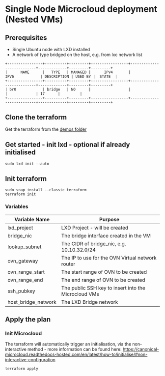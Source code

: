 # Single Node Microcloud deployment (Nested VMs)

## Prerequisites

- Single Ubuntu node with LXD installed
- A network of type bridged on the host, e.g. from lxc network list
```
+----------------+----------+---------+-----------------+---------------------------+-------------+---------+---------+
|      NAME      |   TYPE   | MANAGED |      IPV4       |           IPV6            | DESCRIPTION | USED BY |  STATE  |
+----------------+----------+---------+-----------------+---------------------------+-------------+---------+---------+
| br0            | bridge   | NO      |                 |                           |             | 17      |         |
+----------------+----------+---------+-----------------+---------------------------+-------------+---------+---------+
```

## Clone the terraform

Get the terraform from the [demos folder](../../demos/microcloud-deploy)

## Get started - init lxd - optional if already initialised

```
sudo lxd init --auto
```

## Init terraform

```
sudo snap install --classic terraform
terraform init
```

### Variables

| Variable Name            | Purpose                                               |
| ------------------------ | ----------------------------------------------------- |
| lxd_project              | LXD Project - will be created                         |
| bridge_nic               | The bridge interface created in the VM                |
| lookup_subnet            | The CIDR of bridge_nic, e.g. 10.10.32.0/24            |
| ovn_gateway              | The IP to use for the OVN Virtual network router      |
| ovn_range_start          | The start range of OVN to be created                  |
| ovn_range_end            | The end range of OVN to be created                    |
| ssh_pubkey               | The public SSH key to insert into the Microcloud VMs  |
| host_bridge_network      | The LXD Bridge network                                |

## Apply the plan

### Init Microcloud

The terraform will automatically trigger an initialisation, via the non-interactive method - more information can be found here: https://canonical-microcloud.readthedocs-hosted.com/en/latest/how-to/initialise/#non-interactive-configuration


```
terraform apply
```
